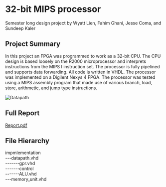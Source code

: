 # 32-bit MIPS processor  

Semester long design project by 
Wyatt Lien, Fahim Ghani, Jesse Coma, and Sundeep Kaler

## Project Summary
In this project an FPGA was programmed to work as a 32-bit CPU. The CPU design is based loosely on the R2000 microprocessor and interprets instructions from the MIPS I instruction set. The processor is fully pipelined and supports data forwarding. All code is written in VHDL. The processor was implemented on a Digilent Nexys 4 FPGA. The processor was tested using a MIPS assembly program that made use of various branch, load, store, arithmetic, and jump type instructions.

![Datapath](https://user-images.githubusercontent.com/31666811/212496047-78ab888c-589c-4722-9355-b6a92463c516.png)

## Full Report
[Report.pdf](Report.pdf)

## File Hierarchy

impmlementation  
---datapath.vhd  
-------gpr.vhd  
-------control  
-------ALU.vhd  
---memory_unit.vhd  
